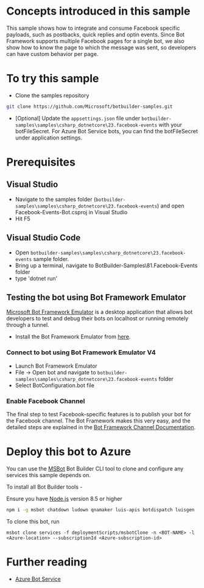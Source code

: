 ﻿

# Concepts introduced in this sample

This sample shows how to integrate and consume Facebook specific payloads, such as postbacks, quick replies and optin events. 
Since Bot Framework supports multiple Facebook pages for a single bot, we also show how to know the page to which the message was sent, so developers can have custom behavior per page.

# To try this sample

- Clone the samples repository
```bash
git clone https://github.com/Microsoft/botbuilder-samples.git
```
- [Optional] Update the `appsettings.json` file under `botbuilder-samples\samples\csharp_dotnetcore\23.facebook-events` with your botFileSecret.  For Azure Bot Service bots, you can find the botFileSecret under application settings.
# Prerequisites
## Visual Studio
- Navigate to the samples folder (`botbuilder-samples\samples\csharp_dotnetcore\23.facebook-events`) and open Facebook-Events-Bot.csproj in Visual Studio 
- Hit F5

## Visual Studio Code
- Open `botbuilder-samples\samples\csharp_dotnetcore\23.facebook-events` sample folder.
- Bring up a terminal, navigate to BotBuilder-Samples\81.Facebook-Events folder
- type 'dotnet run'

## Testing the bot using Bot Framework Emulator
[Microsoft Bot Framework Emulator](https://github.com/microsoft/botframework-emulator) is a desktop application that allows bot developers to test and debug their bots on localhost or running remotely through a tunnel.

- Install the Bot Framework Emulator from [here](https://aka.ms/botframeworkemulator).

### Connect to bot using Bot Framework Emulator V4
- Launch Bot Framework Emulator
- File -> Open bot and navigate to `botbuilder-samples\samples\csharp_dotnetcore\23.facebook-events` folder
- Select BotConfiguration.bot file

### Enable Facebook Channel

The final step to test Facebook-specific features is to publish your bot for the Facebook channel. The Bot Framework makes this very easy,
and the detailed steps are explained in the [Bot Framework Channel Documentation](https://docs.microsoft.com/en-us/azure/bot-service/bot-service-channel-connect-facebook?view=azure-bot-service-3.0).

# Deploy this bot to Azure
You can use the [MSBot](https://github.com/microsoft/botbuilder-tools) Bot Builder CLI tool to clone and configure any services this sample depends on. 

To install all Bot Builder tools - 

Ensure you have [Node.js](https://nodejs.org/) version 8.5 or higher

```bash
npm i -g msbot chatdown ludown qnamaker luis-apis botdispatch luisgen
```
To clone this bot, run
```
msbot clone services -f deploymentScripts/msbotClone -n <BOT-NAME> -l <Azure-location> --subscriptionId <Azure-subscription-id>
```
# Further reading
- [Azure Bot Service](https://docs.microsoft.com/en-us/azure/bot-service/bot-service-overview-introduction?view=azure-bot-service-4.0)